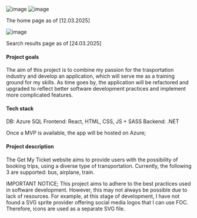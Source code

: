 ![image](https://github.com/user-attachments/assets/8dcc1993-a57b-4f20-bbe4-3bbcdbe6a979)
![image](https://github.com/user-attachments/assets/93686998-e637-4d69-8e16-c04e5d28046e)

The home page as of [12.03.2025]


![image](https://github.com/user-attachments/assets/f467d269-f849-49fc-8ece-08936b53fcbc)

Search results page as of [24.03.2025]  

#### Project goals 
The aim of this project is to combine my passion for the trasportation industry and develop an application, which will serve me as a training ground for my skills. As time goes by, the application will be refactored and upgraded to reflect better software development practices and implement more complicated features.  
#### Tech stack
DB: Azure SQL 
Frontend: React, HTML, CSS, JS + SASS
Backend: .NET 

Once a MVP is available, the app will be hosted on Azure; 

#### Project description
The Get My Ticket website aims to provide users with the possibility of booking trips, using a diverse type of transportation. Currently, the following 3 are supported: bus, airplane, train. 
 
IMPORTANT NOTICE; This project aims to adhere to the best practices used in software development. However, this may not always be possible due to lack of resources. For example, at this stage of development, I have not found a SVG sprite provider offering social media logos that I can use FOC. Therefore, icons are used as a separate SVG file. 

